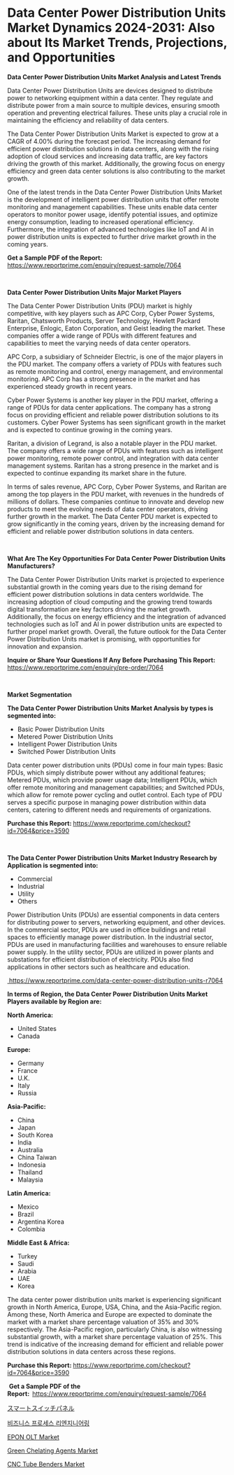 <p><h1>Data Center Power Distribution Units Market Dynamics 2024-2031: Also about Its Market Trends, Projections, and Opportunities</h1></p><p><strong>Data Center Power Distribution Units Market Analysis and Latest Trends</strong></p>
<p><p>Data Center Power Distribution Units are devices designed to distribute power to networking equipment within a data center. They regulate and distribute power from a main source to multiple devices, ensuring smooth operation and preventing electrical failures. These units play a crucial role in maintaining the efficiency and reliability of data centers.</p><p>The Data Center Power Distribution Units Market is expected to grow at a CAGR of 4.00% during the forecast period. The increasing demand for efficient power distribution solutions in data centers, along with the rising adoption of cloud services and increasing data traffic, are key factors driving the growth of this market. Additionally, the growing focus on energy efficiency and green data center solutions is also contributing to the market growth.</p><p>One of the latest trends in the Data Center Power Distribution Units Market is the development of intelligent power distribution units that offer remote monitoring and management capabilities. These units enable data center operators to monitor power usage, identify potential issues, and optimize energy consumption, leading to increased operational efficiency. Furthermore, the integration of advanced technologies like IoT and AI in power distribution units is expected to further drive market growth in the coming years.</p></p>
<p><strong>Get a Sample PDF of the Report:&nbsp;</strong> <a href="https://www.reportprime.com/enquiry/request-sample/7064">https://www.reportprime.com/enquiry/request-sample/7064</a></p>
<p>&nbsp;</p>
<p><strong>Data Center Power Distribution Units Major Market Players</strong></p>
<p><p>The Data Center Power Distribution Units (PDU) market is highly competitive, with key players such as APC Corp, Cyber Power Systems, Raritan, Chatsworth Products, Server Technology, Hewlett Packard Enterprise, Enlogic, Eaton Corporation, and Geist leading the market. These companies offer a wide range of PDUs with different features and capabilities to meet the varying needs of data center operators.</p><p>APC Corp, a subsidiary of Schneider Electric, is one of the major players in the PDU market. The company offers a variety of PDUs with features such as remote monitoring and control, energy management, and environmental monitoring. APC Corp has a strong presence in the market and has experienced steady growth in recent years.</p><p>Cyber Power Systems is another key player in the PDU market, offering a range of PDUs for data center applications. The company has a strong focus on providing efficient and reliable power distribution solutions to its customers. Cyber Power Systems has seen significant growth in the market and is expected to continue growing in the coming years.</p><p>Raritan, a division of Legrand, is also a notable player in the PDU market. The company offers a wide range of PDUs with features such as intelligent power monitoring, remote power control, and integration with data center management systems. Raritan has a strong presence in the market and is expected to continue expanding its market share in the future.</p><p>In terms of sales revenue, APC Corp, Cyber Power Systems, and Raritan are among the top players in the PDU market, with revenues in the hundreds of millions of dollars. These companies continue to innovate and develop new products to meet the evolving needs of data center operators, driving further growth in the market. The Data Center PDU market is expected to grow significantly in the coming years, driven by the increasing demand for efficient and reliable power distribution solutions in data centers.</p></p>
<p>&nbsp;</p>
<p><strong>What Are The Key Opportunities For Data Center Power Distribution Units Manufacturers?</strong></p>
<p><p>The Data Center Power Distribution Units market is projected to experience substantial growth in the coming years due to the rising demand for efficient power distribution solutions in data centers worldwide. The increasing adoption of cloud computing and the growing trend towards digital transformation are key factors driving the market growth. Additionally, the focus on energy efficiency and the integration of advanced technologies such as IoT and AI in power distribution units are expected to further propel market growth. Overall, the future outlook for the Data Center Power Distribution Units market is promising, with opportunities for innovation and expansion.</p></p>
<p><strong>Inquire or Share Your Questions If Any Before Purchasing This Report:</strong> <a href="https://www.reportprime.com/enquiry/pre-order/7064">https://www.reportprime.com/enquiry/pre-order/7064</a></p>
<p>&nbsp;</p>
<p><strong>Market Segmentation</strong></p>
<p><strong>The Data Center Power Distribution Units Market Analysis by types is segmented into:</strong></p>
<p><ul><li>Basic Power Distribution Units</li><li>Metered Power Distribution Units</li><li>Intelligent Power Distribution Units</li><li>Switched Power Distribution Units</li></ul></p>
<p><p>Data center power distribution units (PDUs) come in four main types: Basic PDUs, which simply distribute power without any additional features; Metered PDUs, which provide power usage data; Intelligent PDUs, which offer remote monitoring and management capabilities; and Switched PDUs, which allow for remote power cycling and outlet control. Each type of PDU serves a specific purpose in managing power distribution within data centers, catering to different needs and requirements of organizations.</p></p>
<p><strong>Purchase this Report:&nbsp;</strong><a href="https://www.reportprime.com/checkout?id=7064&price=3590">https://www.reportprime.com/checkout?id=7064&price=3590</a></p>
<p>&nbsp;</p>
<p><strong>The Data Center Power Distribution Units Market Industry Research by Application is segmented into:</strong></p>
<p><ul><li>Commercial</li><li>Industrial</li><li>Utility</li><li>Others</li></ul></p>
<p><p>Power Distribution Units (PDUs) are essential components in data centers for distributing power to servers, networking equipment, and other devices. In the commercial sector, PDUs are used in office buildings and retail spaces to efficiently manage power distribution. In the industrial sector, PDUs are used in manufacturing facilities and warehouses to ensure reliable power supply. In the utility sector, PDUs are utilized in power plants and substations for efficient distribution of electricity. PDUs also find applications in other sectors such as healthcare and education.</p></p>
<p><a href="https://www.reportprime.com/data-center-power-distribution-units-r7064">&nbsp;https://www.reportprime.com/data-center-power-distribution-units-r7064</a></p>
<p><strong>In terms of Region, the Data Center Power Distribution Units Market Players available by Region are:</strong></p>
<p>
    <p> <strong> North America: </strong>
        <ul>
            <li>United States</li>
            <li>Canada</li>
        </ul>
        </p> 
    <p> <strong> Europe: </strong>
        <ul>
            <li>Germany</li>
            <li>France</li>
            <li>U.K.</li>
            <li>Italy</li>
            <li>Russia</li>
        </ul>
        </p> 
    <p> <strong> Asia-Pacific: </strong>
        <ul>
            <li>China</li>
            <li>Japan</li>
            <li>South Korea</li>
            <li>India</li>
            <li>Australia</li>
            <li>China Taiwan</li>
            <li>Indonesia</li>
            <li>Thailand</li>
            <li>Malaysia</li>
        </ul>
        </p> 
    <p> <strong> Latin America: </strong>
        <ul>
            <li>Mexico</li>
            <li>Brazil</li>
            <li>Argentina Korea</li>
            <li>Colombia</li>
        </ul>
        </p> 
    <p> <strong> Middle East & Africa: </strong>
        <ul>
            <li>Turkey</li>
            <li>Saudi</li>
            <li>Arabia</li>
            <li>UAE</li>
            <li>Korea</li>
        </ul>
    </p>
    </p>
<p><p>The data center power distribution units market is experiencing significant growth in North America, Europe, USA, China, and the Asia-Pacific region. Among these, North America and Europe are expected to dominate the market with a market share percentage valuation of 35% and 30% respectively. The Asia-Pacific region, particularly China, is also witnessing substantial growth, with a market share percentage valuation of 25%. This trend is indicative of the increasing demand for efficient and reliable power distribution solutions in data centers across these regions.</p></p>
<p><strong>Purchase this Report: </strong><a href="https://www.reportprime.com/checkout?id=7064&price=3590">https://www.reportprime.com/checkout?id=7064&price=3590</a></p>
<p>&nbsp;<strong>Get a Sample PDF of the Report:&nbsp;&nbsp;</strong><a href="https://www.reportprime.com/enquiry/request-sample/7064">https://www.reportprime.com/enquiry/request-sample/7064</a></p>
<p><strong></strong></p>
<p><p><a href="https://github.com/zekaoe592392/Market-Research-Report-List-1/blob/main/990998420552.md">スマートスイッチパネル</a></p><p><a href="https://github.com/crfsywufhm81415/Market-Research-Report-List-1/blob/main/186103218937.md">비즈니스 프로세스 리엔지니어링</a></p><p><a href="https://github.com/RickHolmes3/Market-Research-Report-List-4/blob/main/epon-olt-market.md">EPON OLT Market</a></p><p><a href="https://boundless-drawbridge-702.notion.site/Green-Chelating-Agents-Market-Research-Report-Forecasted-for-Period-from-2024-2031-by-Market-Type-ef5b8527a6424585813b562a24cd2f55">Green Chelating Agents Market</a></p><p><a href="https://view.publitas.com/reportprime-1/decoding-the-cnc-tube-benders-market-a-deep-dive-into-the-latest-market-trends-market-segmentation-and-competitive-analysis/">CNC Tube Benders Market</a></p></p>